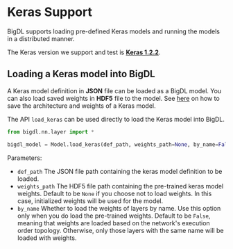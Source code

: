 # **Keras Support**

BigDL supports loading pre-defined Keras models and running the models in a distributed manner.

The Keras version we support and test is [__Keras 1.2.2__](https://faroit.github.io/keras-docs/1.2.2/).

## **Loading a Keras model into BigDL**

A Keras model definition in __JSON__ file can be loaded as a BigDL model.
You can also load saved weights in __HDF5__ file to the model.
See [here](https://faroit.github.io/keras-docs/1.2.2/getting-started/faq/#how-can-i-save-a-keras-model) on how to save the architecture and weights of a Keras model.

The API `load_keras` can be used directly to load the Keras model into BigDL.

```python
from bigdl.nn.layer import *

bigdl_model = Model.load_keras(def_path, weights_path=None, by_name=False)
```
Parameters:

* `def_path` The JSON file path containing the keras model definition to be loaded.
* `weights_path`  The HDF5 file path containing the pre-trained keras model weights. Default to be `None` if you choose not to load weights. In this case, initialized weights will be used for the model.
* `by_name`  Whether to load the weights of layers by name. Use this option only when you do load the pre-trained weights. Default to be `False`, meaning that  weights are loaded based on the network's execution order topology. Otherwise, only those layers with the same name will be loaded with weights.